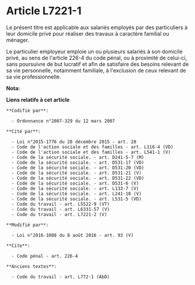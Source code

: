 # Article L7221-1

Le présent titre est applicable aux salariés employés par des particuliers à leur domicile privé pour réaliser des travaux à
caractère familial ou ménager. 

Le particulier employeur emploie un ou plusieurs salariés à son domicile privé, au sens de l'article 226-4 du code pénal, ou
à proximité de celui-ci, sans poursuivre de but lucratif et afin de satisfaire des besoins relevant de sa vie personnelle,
notamment familiale, à l'exclusion de ceux relevant de sa vie professionnelle.

**Nota:**



**Liens relatifs à cet article**

	**Codifié par**:

	  - Ordonnance n°2007-329 du 12 mars 2007

	**Cité par**:

	  - Loi n°2015-1776 du 28 décembre 2015 - art. 28
	  - Code de l'action sociale et des familles - art. L116-4 (VD)
	  - Code de l'action sociale et des familles - art. L541-1 (V)
	  - Code de la sécurité sociale. - art. D241-5-7 (M)
	  - Code de la sécurité sociale. - art. D531-17 (VD)
	  - Code de la sécurité sociale. - art. D531-20 (VD)
	  - Code de la sécurité sociale. - art. D531-21 (V)
	  - Code de la sécurité sociale. - art. D531-22 (VD)
	  - Code de la sécurité sociale. - art. D531-6 (V)
	  - Code de la sécurité sociale. - art. L133-7 (V)
	  - Code de la sécurité sociale. - art. L241-10 (V)
	  - Code de la sécurité sociale. - art. L531-5 (VD)
	  - Code du travail - art. L5522-9 (VT)
	  - Code du travail - art. L6331-57 (V)
	  - Code du travail - art. L7221-2 (V)

	**Modifié par**:

	  - Loi n°2016-1088 du 8 août 2016 - art. 93 (V)

	**Cite**:

	  - Code pénal - art. 226-4

	**Anciens textes**:

	  - Code du travail - art. L772-1 (AbD)
